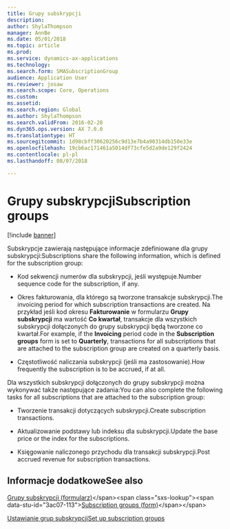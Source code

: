 ```yaml
---
title: Grupy subskrypcji
description: 
author: ShylaThompson
manager: AnnBe
ms.date: 05/01/2018
ms.topic: article
ms.prod: 
ms.service: dynamics-ax-applications
ms.technology: 
ms.search.form: SMASubscriptionGroup
audience: Application User
ms.reviewer: josaw
ms.search.scope: Core, Operations
ms.custom: 
ms.assetid: 
ms.search.region: Global
ms.author: ShylaThompson
ms.search.validFrom: 2016-02-28
ms.dyn365.ops.version: AX 7.0.0
ms.translationtype: HT
ms.sourcegitcommit: 1d98cbff30620256c9d13e7b4a90314db150e33e
ms.openlocfilehash: 19cb6ac171461a5014df73cfe5d2a9de129f2424
ms.contentlocale: pl-pl
ms.lasthandoff: 08/07/2018

---
```


# <a name="subscription-groups"></a><span data-ttu-id="3ac07-102">Grupy subskrypcji</span><span class="sxs-lookup"><span data-stu-id="3ac07-102">Subscription groups</span></span>    

[!include [banner](../includes/banner.md)]


<span data-ttu-id="3ac07-103">Subskrypcje zawierają następujące informacje zdefiniowane dla grupy subskrypcji:</span><span class="sxs-lookup"><span data-stu-id="3ac07-103">Subscriptions share the following information, which is defined for the subscription group:</span></span>

  - <span data-ttu-id="3ac07-104">Kod sekwencji numerów dla subskrypcji, jeśli występuje.</span><span class="sxs-lookup"><span data-stu-id="3ac07-104">Number sequence code for the subscription, if any.</span></span>

  - <span data-ttu-id="3ac07-105">Okres fakturowania, dla którego są tworzone transakcje subskrypcji.</span><span class="sxs-lookup"><span data-stu-id="3ac07-105">The invoicing period for which subscription transactions are created.</span></span> <span data-ttu-id="3ac07-106">Na przykład jeśli kod okresu **Fakturowanie** w formularzu **Grupy subskrypcji** ma wartość **Co kwartał**, transakcje dla wszystkich subskrypcji dołączonych do grupy subskrypcji będą tworzone co kwartał.</span><span class="sxs-lookup"><span data-stu-id="3ac07-106">For example, if the **Invoicing** period code in the **Subscription groups** form is set to **Quarterly**, transactions for all subscriptions that are attached to the subscription group are created on a quarterly basis.</span></span>

  - <span data-ttu-id="3ac07-107">Częstotliwość naliczania subskrypcji (jeśli ma zastosowanie).</span><span class="sxs-lookup"><span data-stu-id="3ac07-107">How frequently the subscription is to be accrued, if at all.</span></span>

<span data-ttu-id="3ac07-108">Dla wszystkich subskrypcji dołączonych do grupy subskrypcji można wykonywać także następujące zadania:</span><span class="sxs-lookup"><span data-stu-id="3ac07-108">You can also complete the following tasks for all subscriptions that are attached to the subscription group:</span></span>

  - <span data-ttu-id="3ac07-109">Tworzenie transakcji dotyczących subskrypcji.</span><span class="sxs-lookup"><span data-stu-id="3ac07-109">Create subscription transactions.</span></span>

  - <span data-ttu-id="3ac07-110">Aktualizowanie podstawy lub indeksu dla subskrypcji.</span><span class="sxs-lookup"><span data-stu-id="3ac07-110">Update the base price or the index for the subscriptions.</span></span>

  - <span data-ttu-id="3ac07-111">Księgowanie naliczonego przychodu dla transakcji subskrypcji.</span><span class="sxs-lookup"><span data-stu-id="3ac07-111">Post accrued revenue for subscription transactions.</span></span>

## <a name="see-also"></a><span data-ttu-id="3ac07-112">Informacje dodatkowe</span><span class="sxs-lookup"><span data-stu-id="3ac07-112">See also</span></span>

<span data-ttu-id="3ac07-113">[Grupy subskrypcji (formularz)](https://technet.microsoft.com/en-us/library/aa553150\(v=ax.60\))</span><span class="sxs-lookup"><span data-stu-id="3ac07-113">[Subscription groups (form)](https://technet.microsoft.com/en-us/library/aa553150\(v=ax.60\))</span></span>

[<span data-ttu-id="3ac07-114">Ustawianie grup subskrypcji</span><span class="sxs-lookup"><span data-stu-id="3ac07-114">Set up subscription groups</span></span>](set-up-subscription-groups.md)

  



